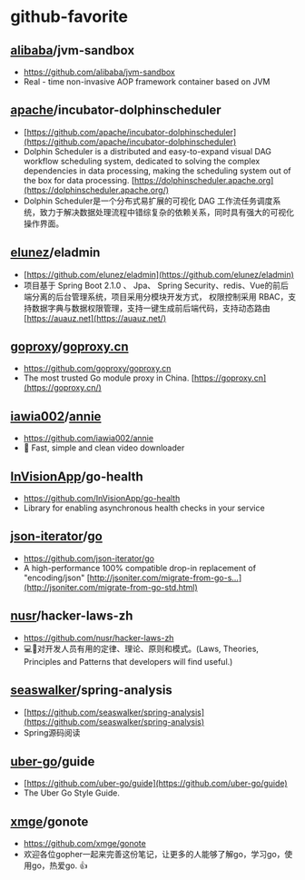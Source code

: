 # github-favorite

## [alibaba](https://github.com/alibaba)/**jvm-sandbox**

- https://github.com/alibaba/jvm-sandbox
- Real - time non-invasive AOP framework container based on JVM

## [apache](https://github.com/apache)/**incubator-dolphinscheduler**

- [https://github.com/apache/incubator-dolphinscheduler](https://github.com/apache/incubator-dolphinscheduler)
- Dolphin Scheduler is a distributed and easy-to-expand visual DAG workflow scheduling system, dedicated to solving the complex dependencies in data processing, making the scheduling system out of the box for data processing. [https://dolphinscheduler.apache.org](https://dolphinscheduler.apache.org/)
- Dolphin Scheduler是一个分布式易扩展的可视化 DAG 工作流任务调度系统，致力于解决数据处理流程中错综复杂的依赖关系，同时具有强大的可视化操作界面。

## [elunez](https://github.com/elunez)/**eladmin**

- [https://github.com/elunez/eladmin](https://github.com/elunez/eladmin)
- 项目基于 Spring Boot 2.1.0 、 Jpa、 Spring Security、redis、Vue的前后端分离的后台管理系统，项目采用分模块开发方式， 权限控制采用 RBAC，支持数据字典与数据权限管理，支持一键生成前后端代码，支持动态路由 [https://auauz.net](https://auauz.net/)

## [goproxy](https://github.com/goproxy)/**[goproxy.cn](https://github.com/goproxy/goproxy.cn)**

- https://github.com/goproxy/goproxy.cn
-  The most trusted Go module proxy in China. [https://goproxy.cn](https://goproxy.cn/)

## [iawia002](https://github.com/iawia002)/**[annie](https://github.com/iawia002/annie)**

- https://github.com/iawia002/annie
- 👾 Fast, simple and clean video downloader 

## [InVisionApp](https://github.com/InVisionApp)/**go-health**

- https://github.com/InVisionApp/go-health
- Library for enabling asynchronous health checks in your service

## [json-iterator](https://github.com/json-iterator)/**[go](https://github.com/json-iterator/go)**

- https://github.com/json-iterator/go
-  A high-performance 100% compatible drop-in replacement of "encoding/json" [http://jsoniter.com/migrate-from-go-s…](http://jsoniter.com/migrate-from-go-std.html)

## [nusr](https://github.com/nusr)/**hacker-laws-zh**

- https://github.com/nusr/hacker-laws-zh
- 💻📖对开发人员有用的定律、理论、原则和模式。(Laws, Theories, Principles and Patterns that developers will find useful.)

## [seaswalker](https://github.com/seaswalker)/**spring-analysis**

- [https://github.com/seaswalker/spring-analysis](https://github.com/seaswalker/spring-analysis)
- Spring源码阅读

## [uber-go](https://github.com/uber-go)/**guide**

- [https://github.com/uber-go/guide](https://github.com/uber-go/guide)
- The Uber Go Style Guide.

## [xmge](https://github.com/xmge)/**gonote**

- https://github.com/xmge/gonote
- 欢迎各位gopher一起来完善这份笔记，让更多的人能够了解go，学习go，使用go，热爱go. 👍